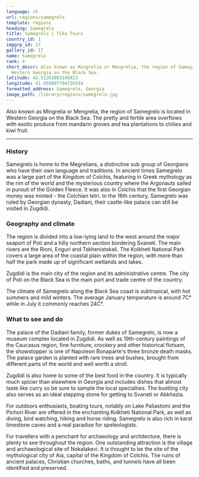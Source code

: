 ```yaml
---
language: zh
url: regions/samegrelo
template: regions
heading: Samegrelo
title: Samegrelo | Tika Tours
country_id: 1
imggrp_id: 17
gallery_id: 17
name: Samegrelo
rank: 4
short_descr: Also known as Mingrelia or Mengrelia, the region of Samegrelo is located in
  Western Georgia on the Black Sea.
latitude: 42.51261083145823
longitude: 41.959897794726544
formatted_address: Samegrelo, Georgia
image_path: /library/regions/samegrelo.jpg
---
```

<div class="row content-row"><!-- 1211 (1)-->

</div>

<div class="row content-row"><!-- 1212 (2)-->
<div class="col-12"><!-- 1609 -->

Also known as Mingrelia or Mengrelia, the region of Samegrelo is located in Western
Georgia on the Black Sea. The pretty and fertile area overflows with exotic produce
from mandarin groves and tea plantations to chilies and kiwi fruit.

</div>

</div>

<div class="row content-row"><!-- 1213 (3)-->
<div class="col-12"><!-- 1610 -->

* * *

</div>

</div>

<div class="row content-row"><!-- 1214 (4)-->
<div class="col-12 col-sm-6 col-md-6"><!-- 1611 -->

### History


Samegrelo is home to the Megrelians, a distinctive sub group of Georgians who have
their own language and traditions. In ancient times Samegrelo was a large part of
the Kingdom of Colchis, featuring in Greek mythology as the rim of the world and
the mysterious country where the Argonauts sailed in pursuit of the Golden Fleece.
It was also in Colchis that the first Georgian money was minted - the Colchian tetri.
In the 16th century, Samegrelo was ruled by Georgian dynasty, Dadiani, their castle-like
palace can still be visited in Zugdidi.

### Geography and climate


The region is divided into a low-lying land to the west around the major seaport
of Poti and a hilly northern section bordering Svaneti. The main rivers are the
Rioni, Enguri and Tskhenistskali. The Kolkheti National Park covers a large area
of the coastal plain within the region, with more than half the park made up of
significant wetlands and lakes.

Zugdidi is the main city of the region and its administrative centre. The city of
Poti on the Black Sea is the main port and trade centre of the country.

The climate of Samegrelo along the Black Sea coast is subtropical, with hot summers
and mild winters. The average January temperature is around 7C° while in July it
commonly reaches 24C°.

</div>

<div class="col-12 col-sm-6 col-md-6"><!-- 1612 -->

### What to see and do


The palace of the Dadiani family, former dukes of Samegrelo, is now a museum complex
located in Zugdidi. As well as 19th-century paintings of the Caucasus region, fine
furniture, crockery and other historical flotsam, the showstopper is one of Napoleon
Bonaparte's three bronze death masks. The palace garden is planted with rare trees
and bushes, brought from different parts of the world and well worth a stroll.

Zugdidi is also home to some of the best food in the country. It is typically much
spicier than elsewhere in Georgia and includes dishes that almost taste like curry
so be sure to sample the local specialties. The bustling city also serves as an
ideal stepping stone for getting to Svaneti or Abkhazia.

For outdoors enthusiasts, boating tours, notably on Lake Paliastomi and the Pichori
River are offered in the enchanting Kolkheti National Park, as well as diving, bird
watching, hiking and horse riding. Samegrelo is also rich in karst limestone caves
and a real paradise for speleologists.

For travellers with a penchant for archaeology and architecture, there is plenty
to see throughout the region. One outstanding attraction is the village and archaeological
site of Nokalakevi. It is thought to be the site of the mythological city of Aia,
capital of the Kingdom of Colchis. The ruins of ancient palaces, Christian churches,
baths, and tunnels have all been identified and preserved.

</div>

</div>
